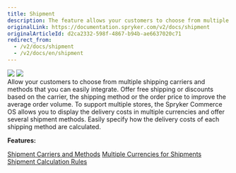 ```yaml
---
title: Shipment
description: The feature allows your customers to choose from multiple shipping carriers and methods that you can easily integrate.
originalLink: https://documentation.spryker.com/v2/docs/shipment
originalArticleId: d2ca2332-598f-4867-b94b-ae6637020c71
redirect_from:
  - /v2/docs/shipment
  - /v2/docs/en/shipment
---
```


<div class='feature-text'>
    <div class='feature-images'>
    <img class="light-mode" src="https://spryker.s3.eu-central-1.amazonaws.com/docs/Document+360/Capabilities+icons/light/shipment.svg"/>
    <img class="dark-mode" src="https://spryker.s3.eu-central-1.amazonaws.com/docs/Document+360/Capabilities+icons/dark/shipment.svg"/>
    </div>
    <div class="feature-text-wrap">
Allow your customers to choose from multiple shipping carriers and methods that you can easily integrate. Offer free shipping or discounts based on the carrier, the shipping method or the order price to improve the average order volume. To support multiple stores, the Spryker Commerce OS allows you to display the delivery costs in multiple currencies and offer several shipment methods. Easily specify how the delivery costs of each shipping method are calculated.
 </div>
</div>

**Features:**
<div>
<a class="feature-link" href="https://documentation.spryker.com/v2/docs/shipment-carriers-methods">Shipment Carriers and Methods</a>
<a class="feature-link" href="https://documentation.spryker.com/v2/docs/multiple-currency-shipment">Multiple Currencies for Shipments</a>
<a class="feature-link" href="https://documentation.spryker.com/v2/docs/shipment-calculation-rules">Shipment Calculation Rules</a>
   </div>

